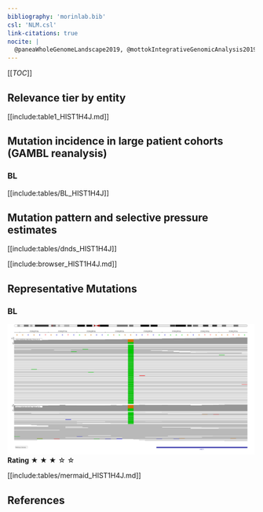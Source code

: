 ```yaml
---
bibliography: 'morinlab.bib'
csl: 'NLM.csl'
link-citations: true
nocite: |
  @paneaWholeGenomeLandscape2019, @mottokIntegrativeGenomicAnalysis2019, 
---
```

[[_TOC_]]


## Relevance tier by entity

[[include:table1_HIST1H4J.md]]

## Mutation incidence in large patient cohorts (GAMBL reanalysis)

### BL
[[include:tables/BL_HIST1H4J]]

## Mutation pattern and selective pressure estimates

[[include:tables/dnds_HIST1H4J]]

[[include:browser_HIST1H4J.md]]

## Representative Mutations

### BL

![](primary/Panea_HIST1H4J.svg)
**Rating**
&starf; &starf; &starf; &star; &star;

[[include:tables/mermaid_HIST1H4J.md]]

## References

<!-- PMBL: mottokIntegrativeGenomicAnalysis2019b -->
<!-- ORIGIN: paneaWholeGenomeLandscape2019 -->
<!-- BL: paneaWholeGenomeLandscape2019 -->
<!-- BL: paneaWholeGenomeLandscape2019 -->

